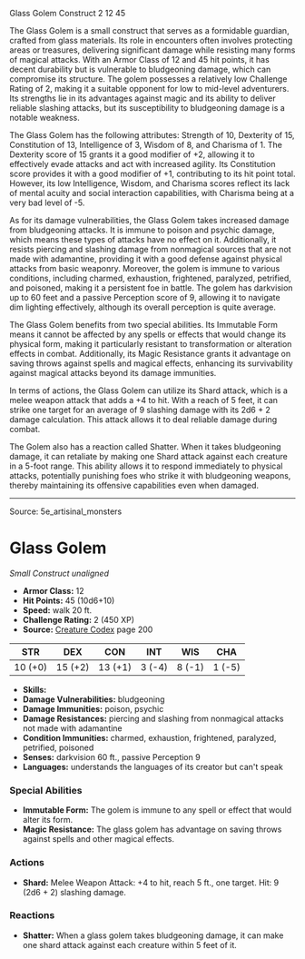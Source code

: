 <MonsterName/>Glass Golem</MonsterName>
<CreatureType/>Construct</CreatureType>
<CR/>2</CR>
<AC/>12</AC>
<HP/>45</HP>
<summary>The Glass Golem is a small construct that serves as a formidable guardian, crafted from glass materials. Its role in encounters often involves protecting areas or treasures, delivering significant damage while resisting many forms of magical attacks. With an Armor Class of 12 and 45 hit points, it has decent durability but is vulnerable to bludgeoning damage, which can compromise its structure. The golem possesses a relatively low Challenge Rating of 2, making it a suitable opponent for low to mid-level adventurers. Its strengths lie in its advantages against magic and its ability to deliver reliable slashing attacks, but its susceptibility to bludgeoning damage is a notable weakness.</summary>

<detail>

The Glass Golem has the following attributes: Strength of 10, Dexterity of 15, Constitution of 13, Intelligence of 3, Wisdom of 8, and Charisma of 1. The Dexterity score of 15 grants it a good modifier of +2, allowing it to effectively evade attacks and act with increased agility. Its Constitution score provides it with a good modifier of +1, contributing to its hit point total. However, its low Intelligence, Wisdom, and Charisma scores reflect its lack of mental acuity and social interaction capabilities, with Charisma being at a very bad level of -5.

As for its damage vulnerabilities, the Glass Golem takes increased damage from bludgeoning attacks. It is immune to poison and psychic damage, which means these types of attacks have no effect on it. Additionally, it resists piercing and slashing damage from nonmagical sources that are not made with adamantine, providing it with a good defense against physical attacks from basic weaponry. Moreover, the golem is immune to various conditions, including charmed, exhaustion, frightened, paralyzed, petrified, and poisoned, making it a persistent foe in battle. The golem has darkvision up to 60 feet and a passive Perception score of 9, allowing it to navigate dim lighting effectively, although its overall perception is quite average.

The Glass Golem benefits from two special abilities. Its Immutable Form means it cannot be affected by any spells or effects that would change its physical form, making it particularly resistant to transformation or alteration effects in combat. Additionally, its Magic Resistance grants it advantage on saving throws against spells and magical effects, enhancing its survivability against magical attacks beyond its damage immunities.

In terms of actions, the Glass Golem can utilize its Shard attack, which is a melee weapon attack that adds a +4 to hit. With a reach of 5 feet, it can strike one target for an average of 9 slashing damage with its 2d6 + 2 damage calculation. This attack allows it to deal reliable damage during combat.

The Golem also has a reaction called Shatter. When it takes bludgeoning damage, it can retaliate by making one Shard attack against each creature in a 5-foot range. This ability allows it to respond immediately to physical attacks, potentially punishing foes who strike it with bludgeoning weapons, thereby maintaining its offensive capabilities even when damaged.</detail>



---

Source: 5e_artisinal_monsters

# Glass Golem

*Small* *Construct* *unaligned*

- **Armor Class:** 12
- **Hit Points:** 45 (10d6+10)
- **Speed:** walk 20 ft.
- **Challenge Rating:** 2 (450 XP)
- **Source:** [Creature Codex](https://koboldpress.com/kpstore/product/creature-codex-for-5th-edition-dnd) page 200

| STR | DEX | CON | INT | WIS | CHA |
| --- | --- | --- | --- | --- | --- |
| 10 (+0) | 15 (+2) | 13 (+1) | 3 (-4) | 8 (-1) | 1 (-5) |

- **Skills:** 
- **Damage Vulnerabilities:** bludgeoning
- **Damage Immunities:** poison, psychic
- **Damage Resistances:** piercing and slashing from nonmagical attacks not made with adamantine
- **Condition Immunities:** charmed, exhaustion, frightened, paralyzed, petrified, poisoned
- **Senses:** darkvision 60 ft., passive Perception 9
- **Languages:** understands the languages of its creator but can't speak

### Special Abilities

- **Immutable Form:** The golem is immune to any spell or effect that would alter its form.
- **Magic Resistance:** The glass golem has advantage on saving throws against spells and other magical effects.

### Actions

- **Shard:** Melee Weapon Attack: +4 to hit, reach 5 ft., one target. Hit: 9 (2d6 + 2) slashing damage.

### Reactions

- **Shatter:** When a glass golem takes bludgeoning damage, it can make one shard attack against each creature within 5 feet of it.




